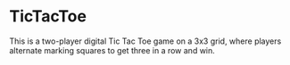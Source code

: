 # TicTacToe
This is a two-player digital Tic Tac Toe game on a 3x3 grid, where players alternate marking squares to get three in a row and win.
